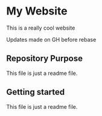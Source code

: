 # My Website

This is a really cool website

Updates made on GH before rebase

## Repository Purpose

This file is just a readme file.

## Getting started

This file is just a readme file.
